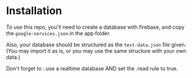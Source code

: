 # Installation

To use this repo, you'll need to create a database with firebase, and copy the `google-services.json` in the app folder.

Also, your database should be structured as the `test-data.json` file given. (You may import it as is, or you may use the same structure with your
own data.)

Don't forget to : use a realtime database AND set the .read rule to true.
